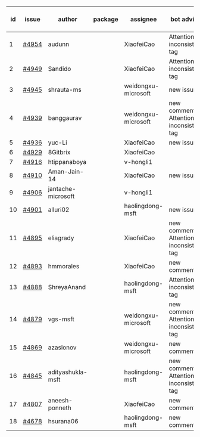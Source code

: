 | id | issue | author | package | assignee | bot advice | created date of issue | target release date | date from target |
| ------ | ------ | ------ | ------ | ------ | ------ | ------ | ------ | :-----: |
| 1 | [#4954](https://github.com/Azure/sdk-release-request/issues/4954) | audunn |  | XiaofeiCao | Attention to inconsistent tag | 02-16 | 03-22 |  |
| 2 | [#4949](https://github.com/Azure/sdk-release-request/issues/4949) | Sandido |  | XiaofeiCao | Attention to inconsistent tag | 02-15 | 03-22 |  |
| 3 | [#4945](https://github.com/Azure/sdk-release-request/issues/4945) | shrauta-ms |  | weidongxu-microsoft | new issue. | 02-08 | 02-23 |  |
| 4 | [#4939](https://github.com/Azure/sdk-release-request/issues/4939) | banggaurav |  | weidongxu-microsoft | new comment. Attention to inconsistent tag | 02-01 | 02-23 |  |
| 5 | [#4936](https://github.com/Azure/sdk-release-request/issues/4936) | yuc-Li |  | XiaofeiCao | new issue. | 02-01 | 02-23 |  |
| 6 | [#4929](https://github.com/Azure/sdk-release-request/issues/4929) | 8Gitbrix |  | XiaofeiCao |  | 01-31 | 02-23 |  |
| 7 | [#4916](https://github.com/Azure/sdk-release-request/issues/4916) | htippanaboya |  | v-hongli1 |  | 01-24 |  | 0 |
| 8 | [#4910](https://github.com/Azure/sdk-release-request/issues/4910) | Aman-Jain-14 |  | XiaofeiCao | new issue. | 01-22 | 02-23 |  |
| 9 | [#4906](https://github.com/Azure/sdk-release-request/issues/4906) | jantache-microsoft |  | v-hongli1 |  | 01-22 |  | 0 |
| 10 | [#4901](https://github.com/Azure/sdk-release-request/issues/4901) | alluri02 |  | haolingdong-msft | new issue. | 01-22 | 02-23 |  |
| 11 | [#4895](https://github.com/Azure/sdk-release-request/issues/4895) | eliagrady |  | XiaofeiCao | new comment. Attention to inconsistent tag | 01-18 | 02-23 |  |
| 12 | [#4893](https://github.com/Azure/sdk-release-request/issues/4893) | hmmorales |  | XiaofeiCao | new comment. | 01-16 | 02-23 |  |
| 13 | [#4888](https://github.com/Azure/sdk-release-request/issues/4888) | ShreyaAnand |  | haolingdong-msft | Attention to inconsistent tag | 01-15 | 02-23 |  |
| 14 | [#4879](https://github.com/Azure/sdk-release-request/issues/4879) | vgs-msft |  | weidongxu-microsoft | new comment. Attention to inconsistent tag | 01-09 | 02-23 |  |
| 15 | [#4869](https://github.com/Azure/sdk-release-request/issues/4869) | azaslonov |  | weidongxu-microsoft | new comment. | 01-08 | 02-23 |  |
| 16 | [#4845](https://github.com/Azure/sdk-release-request/issues/4845) | adityashukla-msft |  | haolingdong-msft | new comment. Attention to inconsistent tag | 12-20 | 01-26 |  |
| 17 | [#4807](https://github.com/Azure/sdk-release-request/issues/4807) | aneesh-ponneth |  | XiaofeiCao | new comment. | 11-29 | 02-23 |  |
| 18 | [#4678](https://github.com/Azure/sdk-release-request/issues/4678) | hsurana06 |  | haolingdong-msft | new comment. | 10-23 | 02-23 |  |
